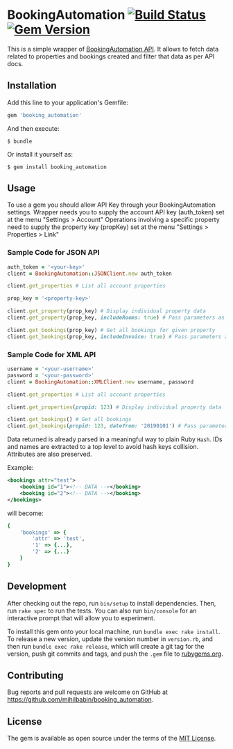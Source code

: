 # BookingAutomation [![Build Status](https://travis-ci.com/mihilbabin/booking_automation.svg?branch=master)](https://travis-ci.com/mihilbabin/booking_automation) [![Gem Version](https://badge.fury.io/rb/booking_automation.svg)](https://badge.fury.io/rb/booking_automation)

This is a simple wrapper of [BookingAutomation API](https://manage.bookingautomation.com/api/index.html). It allows to fetch data related to properties and bookings created and filter that data as per API docs.

## Installation

Add this line to your application's Gemfile:

```ruby
gem 'booking_automation'
```

And then execute:

    $ bundle

Or install it yourself as:

    $ gem install booking_automation

## Usage

To use a gem you should allow API Key through your BookingAutomation settings.
Wrapper needs you to supply the account API key (auth_token) set at the menu "Settings > Account"
Operations involving a specific property need to supply the property key (propKey) set at the menu "Settings > Properties > Link"

### Sample Code for JSON API

```ruby
auth_token = '<your-key>'
client = BookingAutomation::JSONClient.new auth_token

client.get_properties # List all account properties

prop_key = '<property-key>'

client.get_property(prop_key) # Display individual property data
client.get_property(prop_key, includeRooms: true) # Pass parameters as per docs

client.get_bookings(prop_key) # Get all bookings for given property
client.get_bookings(prop_key, includeInvoice: true) # Pass parameters as per docs
```

### Sample Code for XML API

```ruby
username = '<your-username>'
password = '<your-password>'
client = BookingAutomation::XMLClient.new username, password

client.get_properties # List all account properties

client.get_properties(propid: 123) # Display individual property data

client.get_bookings() # Get all bookings
client.get_bookings(propid: 123, datefrom: '20190101') # Pass parameters as per docs
```

Data returned is already parsed in a meaningful way to plain Ruby `Hash`.
IDs and names are extracted to a top level to avoid hash keys collision.
Attributes are also preserved.

Example:

```xml
<bookings attr="test">
    <booking id="1"><!-- DATA --></booking>
    <booking id="2"><!-- DATA --></booking>
</bookings>
```

will become:

```ruby
{
    'bookings' => {
        'attr' => 'test',
        '1' => {...},
        '2' => {...}
    }
}
```

## Development

After checking out the repo, run `bin/setup` to install dependencies. Then, run `rake spec` to run the tests. You can also run `bin/console` for an interactive prompt that will allow you to experiment.

To install this gem onto your local machine, run `bundle exec rake install`. To release a new version, update the version number in `version.rb`, and then run `bundle exec rake release`, which will create a git tag for the version, push git commits and tags, and push the `.gem` file to [rubygems.org](https://rubygems.org).

## Contributing

Bug reports and pull requests are welcome on GitHub at https://github.com/mihilbabin/booking_automation.

## License

The gem is available as open source under the terms of the [MIT License](https://opensource.org/licenses/MIT).
